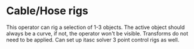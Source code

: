 # Cable/Hose rigs 

This operator can rig a selection of 1-3 objects. The active object should always be a curve, if not, the operator won't be visible. Transforms do not need to be applied. Can set up itasc solver 3 point control rigs as well.
